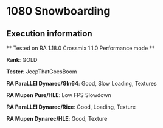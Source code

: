 # 1080 Snowboarding 

## Execution information


** Tested on RA 1.18.0 Crossmix 1.1.0 Performance mode **


**Rank**: GOLD


**Tester**: JeepThatGoesBoom



**RA ParaLLEl Dynarec/Gln64**: Good, Slow Loading, Textures


**RA Mupen Pure/HLE**: Low FPS Slowdown


**RA ParaLLEl Dynarec/Rice**: Good, Loading, Texture


**RA Mupen Dynarec/HLE**: Good, Texture